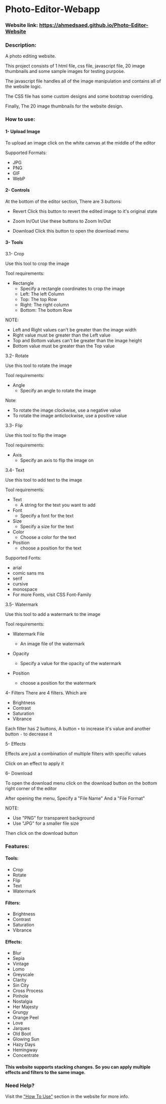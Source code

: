 # Photo-Editor-Webapp
<!-- Final project for CS50x | Photo Editor Website

### Video Demo: <https://youtu.be/FBE-MdQ-sbE> -->

### Website link: <https://ahmedsaed.github.io/Photo-Editor-Website>

### Description:
A photo editing website.

This project consists of 1 html file, css file, javascript file, 20 image thumbnails and some sample images for testing purpose.

The javascript file handles  all of the image manipulation and contains all of the website logic.

The CSS file has some custom designs and some bootstrap overriding.

Finally, The 20 image thumbnails for the website design.

### How to use:

#### 1- Upload Image

To upload an image click on the white canvas at the middle of the editor

Supported Formats:

- JPG
- PNG
- GIF
- WebP

#### 2- Controls

At the bottom of the editor section, There are 3 buttons:

- Revert
    Click this button to revert the edited image to it's original state

- Zoom In/Out
    Use these buttons to Zoom In/Out

- Download
    Click this button to open the download menu

#### 3- Tools

3.1- Crop

Use this tool to crop the image

Tool requirements:

- Rectangle
    - Specify a rectangle coordinates to crop the image
    - Left: The left Column
    - Top: The top Row
    - Right: The right column
    - Bottom: The bottom Row

NOTE:

- Left and Right values can't be greater than the image width
- Right value must be greater than the Left value
- Top and Bottom values can't be greater than the image height
- Bottom value must be greater than the Top value

3.2- Rotate

Use this tool to rotate the image

Tool requirements:
- Angle
    - Specify an angle to rotate the image

Note:
- To rotate the image clockwise, use a negative value
- To rotate the image anticlockwise, use a positive value

3.3- Flip

Use this tool to flip the image

Tool requirements:
- Axis
    - Specify an axis to flip the image on

3.4- Text

Use this tool to add text to the image

Tool requirements:
- Text
    - A string for the text you want to add
- Font
    - Specify a font for the text
- Size
    - Specify a size for the text
- Color
    - Choose a color for the text
- Position
    - choose a position for the text

Supported Fonts:
- arial
- comic sans ms
- serif
- cursive
- monospace
- For more Fonts, visit CSS Font-Family

3.5- Watermark

Use this tool to add a watermark to the image

Tool requirements:
- Watermark File
    - An image file of the watermark

- Opacity
    - Specify a value for the opacity of the watermark

- Position
    - choose a position for the watermark


4- Filters
There are 4 filters. Which are

- Brightness
- Contrast
- Saturation
- Vibrance

Each filter has 2 buttons, A button `+` to increase it's value and another button `-` to decrease it

5- Effects

Effects are just a combination of multiple filters with specific values

Click on an effect to apply it

6- Download

To open the download menu click on the download button on the bottom right corner of the editor

After opening the menu, Specify a "File Name" And a "File Format"

NOTE:
- Use "PNG" for transparent background
- Use "JPG" for a smaller file size

Then click on the download button

### Features:
#### Tools:
- Crop
- Rotate
- Flip
- Text
- Watermark

#### Filters:
- Brightness
- Contrast
- Saturation
- Vibrance

#### Effects:
- Blur
- Sepia
- Vintage
- Lomo
- Greyscale
- Clarity
- Sin City
- Cross Process
- Pinhole
- Nostalgia
- Her Majesty
- Grungy
- Orange Peel
- Love
- Jarques
- Old Boot
- Glowing Sun
- Hazy Days
- Hemingway
- Concentrate

#### This website supports stacking changes. So you can apply multiple effects and filters to the same image.

### Need Help?
Visit the ["How To Use"](https://ahmedsaed.github.io/Photo-Editor-Website/#doc) section in the website for more info.
